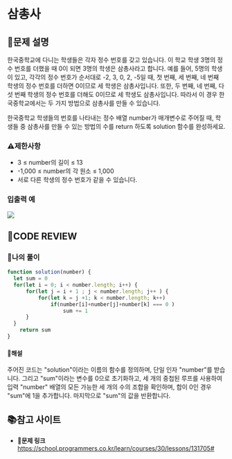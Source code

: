 # 삼총사

## **📝문제 설명**
한국중학교에 다니는 학생들은 각자 정수 번호를 갖고 있습니다. 이 학교 학생 3명의 정수 번호를 더했을 때 0이 되면 3명의 학생은 삼총사라고 합니다. 예를 들어, 5명의 학생이 있고, 각각의 정수 번호가 순서대로 -2, 3, 0, 2, -5일 때, 첫 번째, 세 번째, 네 번째 학생의 정수 번호를 더하면 0이므로 세 학생은 삼총사입니다. 또한, 두 번째, 네 번째, 다섯 번째 학생의 정수 번호를 더해도 0이므로 세 학생도 삼총사입니다. 따라서 이 경우 한국중학교에서는 두 가지 방법으로 삼총사를 만들 수 있습니다.

한국중학교 학생들의 번호를 나타내는 정수 배열 number가 매개변수로 주어질 때, 학생들 중 삼총사를 만들 수 있는 방법의 수를 return 하도록 solution 함수를 완성하세요.

### **⚠제한사항**
- 3 ≤ number의 길이 ≤ 13
- -1,000 ≤ number의 각 원소 ≤ 1,000
- 서로 다른 학생의 정수 번호가 같을 수 있습니다.
### **입출력 예**
![](https://velog.velcdn.com/images/ssori0421/post/5cc00697-15f3-4ed6-a16e-9fc8a98c10c8/image.png)

## **🧐CODE REVIEW**
### **🧾나의 풀이**

```js
function solution(number) {
  let sum = 0
  for(let i = 0; i < number.length; i++) {
      for(let j = i + 1 ; j < number.length; j++ ) {
          for(let k = j +1; k < number.length; k++) 
              if(number[i]+number[j]+number[k] === 0 ) 
                  sum += 1
      }
  }
    return sum
}
```

#### **📝해설**
주어진 코드는 "solution"이라는 이름의 함수를 정의하며, 단일 인자 "number"를 받습니다. 그리고 "sum"이라는 변수를 0으로 초기화하고, 세 개의 중첩된 루프를 사용하여 입력 "number" 배열의 모든 가능한 세 개의 수의 조합을 확인하며, 합이 0인 경우 "sum"에 1을 추가합니다. 마지막으로 "sum"의 값을 반환합니다.

## 📚참고 사이트

- **🔗문제 링크**<br/>
https://school.programmers.co.kr/learn/courses/30/lessons/131705#